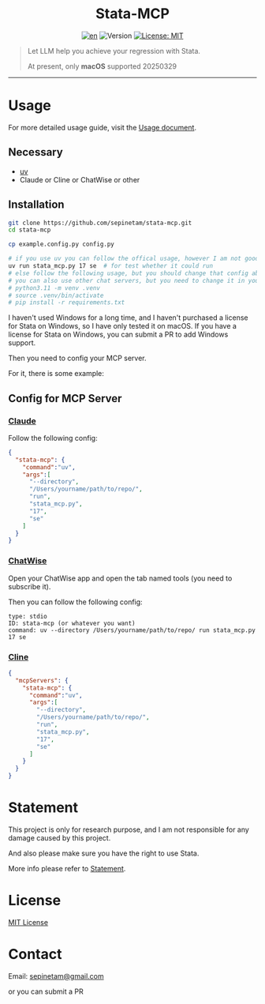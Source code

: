 <div align="center">

# Stata-MCP

[![en](https://img.shields.io/badge/lang-English-red.svg)](README.md)
![Version](https://img.shields.io/badge/version-1.0.3-blue.svg?cacheSeconds=2592000)
[![License: MIT](https://img.shields.io/badge/License-MIT-yellow.svg)](#)

</div>

> Let LLM help you achieve your regression with Stata.
> 
> At present, only **macOS** supported 20250329

---

# Usage
For more detailed usage guide, visit the [Usage document](docs/usage.md).
## Necessary
- [uv](https://github.com/astral-sh/uv)
- Claude or Cline or ChatWise or other

## Installation
```bash
git clone https://github.com/sepinetam/stata-mcp.git
cd stata-mcp

cp example.config.py config.py

# if you use uv you can follow the offical usage, however I am not good at uv, but I commend you to use uv for the easier usage.
uv run stata_mcp.py 17 se  # for test whether it could run
# else follow the following usage, but you should change that config about MCP by yourself.
# you can also use other chat servers, but you need to change it in your own mind.
# python3.11 -m venv .venv
# source .venv/bin/activate
# pip install -r requirements.txt
```
I haven't used Windows for a long time, and I haven't purchased a license for Stata on Windows, so I have only tested it on macOS. If you have a license for Stata on Windows, you can submit a PR to add Windows support.

Then you need to config your MCP server.

For it, there is some example:
## Config for MCP Server
### [Claude](https://claude.ai/)
Follow the following config:
```json
{
  "stata-mcp": {
    "command":"uv",
    "args":[
      "--directory",
      "/Users/yourname/path/to/repo/",
      "run",
      "stata_mcp.py",
      "17",
      "se"
    ]
  }
}
```

### [ChatWise](https://chatwise.app/)
Open your ChatWise app and open the tab named tools (you need to subscribe it).

Then you can follow the following config:

```
type: stdio
ID: stata-mcp (or whatever you want)
command: uv --directory /Users/yourname/path/to/repo/ run stata_mcp.py 17 se
```

### [Cline](https://github.com/cline/cline)
```json
{
  "mcpServers": {
    "stata-mcp": {
      "command":"uv",
      "args":[
        "--directory",
        "/Users/yourname/path/to/repo/",
        "run",
        "stata_mcp.py",
        "17",
        "se"
      ]
    }
  }
}
```

# Statement
This project is only for research purpose, and I am not responsible for any damage caused by this project. 

And also please make sure you have the right to use Stata. 

More info please refer to [Statement](Statement.md).

# License
[MIT License](License)

# Contact
Email: [sepinetam@gmail.com](mailto:sepinetam@gmail.com)

or you can submit a PR
